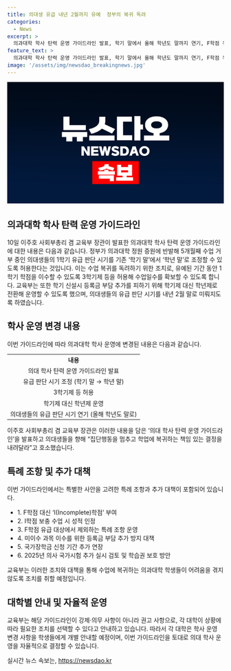 ```yaml
---
title: 의대생 유급 내년 2월까지 유예  정부의 복귀 독려
categories:
  - News
excerpt: >
  의과대학 학사 탄력 운영 가이드라인 발표, 학기 말에서 올해 학년도 말까지 연기, F학점 유급 제외 및 한시 특례 가능, 등록금 추가 부담 없도록, 학기 신설시 추가 부담 없게, 의대생들 수업 복귀 독려, 학년제 운영으로 유급 판단 시기 연기, 학습 결손 보충을 위한 방안 모색, I학점 시 성적 보충 가능, 유급 대상에서 F학점 특례, 추가 학기 시 등록금 무료, 국가장학금 신청 기간 연장, 2025년 의사 국가시험 추가 실시 검토, 내년도 신입생의 학습권 보호 대책 주문.
feature_text: >
  의과대학 학사 탄력 운영 가이드라인 발표, 학기 말에서 올해 학년도 말까지 연기, F학점 유급 제외 및 한시 특례 가능, 등록금 추가 부담 없도록, 학기 신설시 추가 부담 없게, 의대생들 수업 복귀 독려, 학년제 운영으로 유급 판단 시기 연기, 학습 결손 보충을 위한 방안 모색, I학점 시 성적 보충 가능, 유급 대상에서 F학점 특례, 추가 학기 시 등록금 무료, 국가장학금 신청 기간 연장, 2025년 의사 국가시험 추가 실시 검토, 내년도 신입생의 학습권 보호 대책 주문.
image: '/assets/img/newsdao_breakingnews.jpg'
---
```


<p><img src="/assets/img/newsdao_breakingnews.jpg" alt="bookingtag 속보" /></p>

<h2>의과대학 학사 탄력 운영 가이드라인</h2>

<p data-ke-size="size16">10일 이주호 사회부총리 겸 교육부 장관이 발표한 의과대학 학사 탄력 운영 가이드라인에 대한 내용은 다음과 같습니다. 정부가 의과대학 정원 증원에 반발해 5개월째 수업 거부 중인 의대생들의 1학기 유급 판단 시기를 기존 ‘학기 말’에서 ‘학년 말’로 조정할 수 있도록 허용한다는 것입니다. 이는 수업 복귀를 독려하기 위한 조치로, 유예된 기간 동안 1학기 학점을 이수할 수 있도록 3학기제 등을 허용해 수업일수를 확보할 수 있도록 합니다. 교육부는 또한 학기 신설시 등록금 부담 추가를 피하기 위해 학기제 대신 학년제로 전환해 운영할 수 있도록 했으며, 의대생들의 유급 판단 시기를 내년 2월 말로 미뤄지도록 하였습니다.</p>

<h2>학사 운영 변경 내용</h2>

<p data-ke-size="size16">이번 가이드라인에 따라 의과대학 학사 운영에 변경된 내용은 다음과 같습니다.</p>

<table>
  <tr>
    <td style="text-align: center; height: 17px;"><b>내용</b></td>
  </tr>
  <tr>
    <td style="text-align: center;">의대 학사 탄력 운영 가이드라인 발표</td>
  </tr>
  <tr>
    <td style="text-align: center;">유급 판단 시기 조정 (학기 말 → 학년 말)</td>
  </tr>
  <tr>
    <td style="text-align: center;">3학기제 등 허용</td>
  </tr>
  <tr>
    <td style="text-align: center;">학기제 대신 학년제 운영</td>
  </tr>
  <tr>
    <td style="text-align: center;">의대생들의 유급 판단 시기 연기 (올해 학년도 말로)</td>
  </tr>
</table>

<p data-ke-size="size16">이주호 사회부총리 겸 교육부 장관은 이러한 내용을 담은 ‘의대 학사 탄력 운영 가이드라인’을 발표하고 의대생들을 향해 “집단행동을 멈추고 학업에 복귀하는 책임 있는 결정을 내려달라”고 호소했습니다.</p>

<h2>특례 조항 및 추가 대책</h2>

<p data-ke-size="size16">이번 가이드라인에서는 특별한 사안을 고려한 특례 조항과 추가 대책이 포함되어 있습니다.</p>

<ul>
  <li>1. F학점 대신 ‘I(Incomplete)학점’ 부여</li>
  <li>2. I학점 보충 수업 시 성적 인정</li>
  <li>3. F학점 유급 대상에서 제외하는 특례 조항 운영</li>
  <li>4. 미이수 과목 이수를 위한 등록금 부담 추가 방지 대책</li>
  <li>5. 국가장학금 신청 기간 추가 연장</li>
  <li>6. 2025년 의사 국가시험 추가 실시 검토 및 학습권 보호 방안</li>
</ul>

<p data-ke-size="size16">교육부는 이러한 조치와 대책을 통해 수업에 복귀하는 의과대학 학생들이 어려움을 겪지 않도록 조치를 취할 예정입니다.</p>

<h2>대학별 안내 및 자율적 운영</h2>

<p data-ke-size="size16">교육부는 해당 가이드라인이 강제·의무 사항이 아니라 권고 사항으로, 각 대학이 상황에 따라 필요한 조치를 선택할 수 있다고 안내하고 있습니다. 따라서 각 대학은 학사 운영 변경 사항을 학생들에게 개별 안내할 예정이며, 이번 가이드라인을 토대로 의대 학사 운영을 자율적으로 결정할 수 있습니다.</p>
실시간 뉴스 속보는, <a href="https://newsdao.kr" rel="dofollow">https://newsdao.kr</a>


